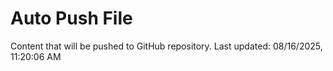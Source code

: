 # Auto Push File

Content that will be pushed to GitHub repository.
Last updated: 08/16/2025, 11:20:06 AM